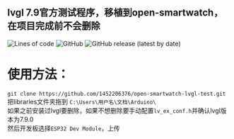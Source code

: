 ## lvgl 7.9官方测试程序，移植到open-smartwatch，在项目完成前不会删除
![Lines of code](https://img.shields.io/tokei/lines/github/1452206376/open-smartwatch-lvgl-test)
![GitHub](https://img.shields.io/github/license/1452206376/open-smartwatch-lvgl-test)
![GitHub release (latest by date)](https://img.shields.io/github/v/release/1452206376/open-smartwatch-lvgl-test)
# 使用方法：
`git clone https://github.com/1452206376/open-smartwatch-lvgl-test.git`   
把libraries文件夹拖到 `C:\Users\用户名\文档\Arduino\`  
如果之前安装过lvgl要删除，如果不想删除要手动配置`lv_ex_conf.h`并确认lvgl版本为7.9.0  
然后开发板选择`ESP32 Dev Module`，上传
